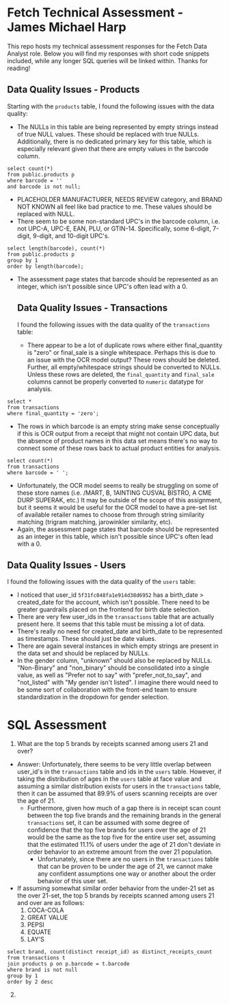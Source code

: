 # Fetch Technical Assessment - James Michael Harp
This repo hosts my technical assessment responses for the Fetch Data Analyst role. Below you will find my responses with short code snippets included, while any longer SQL queries will be linked within. Thanks for reading!

## Data Quality Issues - Products

Starting with the `products` table, I found the following issues with the data quality:
- The NULLs in this table are being represented by empty strings instead of true NULL values. These should be replaced with true NULLs. Additionally, there is no dedicated primary key for this table, which is especially relevant given that there are empty values in the barcode column.
```
select count(*) 
from public.products p
where barcode = ''
and barcode is not null;
```
- PLACEHOLDER MANUFACTURER, NEEDS REVIEW category, and BRAND NOT KNOWN all feel like bad practice to me. These values should be replaced with NULL.
- There seem to be some non-standard UPC's in the barcode column, i.e. not UPC-A, UPC-E, EAN, PLU, or GTIN-14. Specifically, some 6-digit, 7-digit, 9-digit, and 10-digit UPC's.
```
select length(barcode), count(*)
from public.products p
group by 1
order by length(barcode);
```
- The assessment page states that barcode should be represented as an integer, which isn't possible since UPC's often lead with a 0.

  ## Data Quality Issues - Transactions

  I found the following issues with the data quality of the `transactions` table:
  - There appear to be a lot of duplicate rows where either final_quantity is "zero" or final_sale is a single whitespace. Perhaps this is due to an issue with the OCR model output? These rows should be deleted. Further, all empty/whitespace strings should be converted to NULLs. Unless these rows are deleted, the `final_quantity` and `final_sale` columns cannot be properly converted to `numeric` datatype for analysis. 
```
select * 
from transactions
where final_quantity = 'zero';
```
  - The rows in which barcode is an empty string make sense conceptually if this is OCR output from a receipt that might not contain UPC data, but the absence of product names in this data set means there's no way to connect some of these rows back to actual product entities for analysis.
```
select count(*)
from transactions
where barcode = ' ';
```
  - Unfortunately, the OCR model seems to really be struggling on some of these store names (i.e. /MART, B, 1AINTING CUSVAL BISTRO, A CME DURP SUPERAK, etc.) It may be outside of the scope of this assignment, but it seems it would be useful for the OCR model to have a pre-set list of available retailer names to choose from through string similarity matching (trigram matching, jarowinkler similarity, etc).
  - Again, the assessment page states that barcode should be represented as an integer in this table, which isn't possible since UPC's often lead with a 0.

## Data Quality Issues - Users
I found the following issues with the data quality of the `users` table:
- I noticed that user_id `5f31fc048fa1e914d38d6952` has a birth_date > created_date for the account, which isn't possible. There need to be greater guardrails placed on the frontend for birth date selection.
- There are very few user_ids in the `transactions` table that are actually present here. It seems that this table must be missing a lot of data. 
- There's really no need for created_date and birth_date to be represented as timestamps. These should just be date values. 
- There are again several instances in which empty strings are present in the data set and should be replaced by NULLs. 
- In the gender column, "unknown" should also be replaced by NULLs. "Non-Binary" and "non_binary" should be consolidated into a single value, as well as "Prefer not to say" with "prefer_not_to_say", and "not_listed" with "My gender isn't listed". I imagine there would need to be some sort of collaboration with the front-end team to ensure standardization in the dropdown for gender selection.

# SQL Assessment
1. What are the top 5 brands by receipts scanned among users 21 and over?
- Answer: Unfortunately, there seems to be very little overlap between user_id's in the `transactions` table and ids in the `users` table. However, if taking the distribution of ages in the `users` table at face value and assuming a similar distribution exists for users in the `transactions` table, then it can be assumed that 89.9% of users scanning receipts are over the age of 21.
  - Furthermore, given how much of a gap there is in receipt scan count between the top five brands and the remaining brands in the general `transactions` set, it can be assumed with some degree of confidence that the top five brands for users over the age of 21 would be the same as the top five for the entire user set, assuming that the estimated 11.1% of users under the age of 21 don't deviate in order behavior to an extreme amount from the over 21 population. 
    - Unfortunately, since there are no users in the `transactions` table that can be proven to be under the age of 21, we cannot make any confident assumptions one way or another about the order behavior of this user set.
- If assuming somewhat similar order behavior from the under-21 set as the over 21-set, the top 5 brands by receipts scanned among users 21 and over are as follows:
  1. COCA-COLA
  2. GREAT VALUE
  3. PEPSI
  4. EQUATE
  5. LAY'S

```
select brand, count(distinct receipt_id) as distinct_receipts_count
from transactions t
join products p on p.barcode = t.barcode
where brand is not null
group by 1
order by 2 desc
```

2. 


